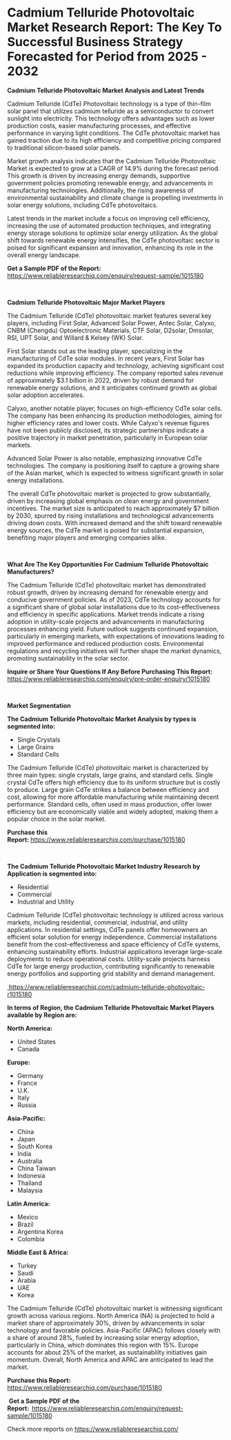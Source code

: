 <p><h1>Cadmium Telluride Photovoltaic Market Research Report: The Key To Successful Business Strategy Forecasted for Period from 2025 - 2032</h1></p><p><strong>Cadmium Telluride Photovoltaic Market Analysis and Latest Trends</strong></p>
<p><p>Cadmium Telluride (CdTe) Photovoltaic technology is a type of thin-film solar panel that utilizes cadmium telluride as a semiconductor to convert sunlight into electricity. This technology offers advantages such as lower production costs, easier manufacturing processes, and effective performance in varying light conditions. The CdTe photovoltaic market has gained traction due to its high efficiency and competitive pricing compared to traditional silicon-based solar panels.</p><p>Market growth analysis indicates that the Cadmium Telluride Photovoltaic Market is expected to grow at a CAGR of 14.9% during the forecast period. This growth is driven by increasing energy demands, supportive government policies promoting renewable energy, and advancements in manufacturing technologies. Additionally, the rising awareness of environmental sustainability and climate change is propelling investments in solar energy solutions, including CdTe photovoltaics.</p><p>Latest trends in the market include a focus on improving cell efficiency, increasing the use of automated production techniques, and integrating energy storage solutions to optimize solar energy utilization. As the global shift towards renewable energy intensifies, the CdTe photovoltaic sector is poised for significant expansion and innovation, enhancing its role in the overall energy landscape.</p></p>
<p><strong>Get a Sample PDF of the Report:&nbsp;</strong> <a href="https://www.reliableresearchiq.com/enquiry/request-sample/1015180?utm_campaign=3136&utm_medium=2&utm_source=Github&utm_content=ia&utm_term=06032025&utm_id=cadmium-telluride-photovoltaic">https://www.reliableresearchiq.com/enquiry/request-sample/1015180</a></p>
<p>&nbsp;</p>
<p><strong>Cadmium Telluride Photovoltaic Major Market Players</strong></p>
<p><p>The Cadmium Telluride (CdTe) photovoltaic market features several key players, including First Solar, Advanced Solar Power, Antec Solar, Calyxo, CNBM (Chengdu) Optoelectronic Materials, CTF Solar, D2solar, Dmsolar, RSI, UPT Solar, and Willard & Kelsey (WK) Solar. </p><p>First Solar stands out as the leading player, specializing in the manufacturing of CdTe solar modules. In recent years, First Solar has expanded its production capacity and technology, achieving significant cost reductions while improving efficiency. The company reported sales revenue of approximately $3.1 billion in 2022, driven by robust demand for renewable energy solutions, and it anticipates continued growth as global solar adoption accelerates.</p><p>Calyxo, another notable player, focuses on high-efficiency CdTe solar cells. The company has been enhancing its production methodologies, aiming for higher efficiency rates and lower costs. While Calyxo's revenue figures have not been publicly disclosed, its strategic partnerships indicate a positive trajectory in market penetration, particularly in European solar markets.</p><p>Advanced Solar Power is also notable, emphasizing innovative CdTe technologies. The company is positioning itself to capture a growing share of the Asian market, which is expected to witness significant growth in solar energy installations. </p><p>The overall CdTe photovoltaic market is projected to grow substantially, driven by increasing global emphasis on clean energy and government incentives. The market size is anticipated to reach approximately $7 billion by 2030, spurred by rising installations and technological advancements driving down costs. With increased demand and the shift toward renewable energy sources, the CdTe market is poised for substantial expansion, benefiting major players and emerging companies alike.</p></p>
<p>&nbsp;</p>
<p><strong>What Are The Key Opportunities For Cadmium Telluride Photovoltaic Manufacturers?</strong></p>
<p><p>The Cadmium Telluride (CdTe) photovoltaic market has demonstrated robust growth, driven by increasing demand for renewable energy and conducive government policies. As of 2023, CdTe technology accounts for a significant share of global solar installations due to its cost-effectiveness and efficiency in specific applications. Market trends indicate a rising adoption in utility-scale projects and advancements in manufacturing processes enhancing yield. Future outlook suggests continued expansion, particularly in emerging markets, with expectations of innovations leading to improved performance and reduced production costs. Environmental regulations and recycling initiatives will further shape the market dynamics, promoting sustainability in the solar sector.</p></p>
<p><strong>Inquire or Share Your Questions If Any Before Purchasing This Report:</strong> <a href="https://www.reliableresearchiq.com/enquiry/pre-order-enquiry/1015180?utm_campaign=3136&utm_medium=2&utm_source=Github&utm_content=ia&utm_term=06032025&utm_id=cadmium-telluride-photovoltaic">https://www.reliableresearchiq.com/enquiry/pre-order-enquiry/1015180</a></p>
<p>&nbsp;</p>
<p><strong>Market Segmentation</strong></p>
<p><strong>The Cadmium Telluride Photovoltaic Market Analysis by types is segmented into:</strong></p>
<p><ul><li>Single Crystals</li><li>Large Grains</li><li>Standard Cells</li></ul></p>
<p><p>The Cadmium Telluride (CdTe) photovoltaic market is characterized by three main types: single crystals, large grains, and standard cells. Single crystal CdTe offers high efficiency due to its uniform structure but is costly to produce. Large grain CdTe strikes a balance between efficiency and cost, allowing for more affordable manufacturing while maintaining decent performance. Standard cells, often used in mass production, offer lower efficiency but are economically viable and widely adopted, making them a popular choice in the solar market.</p></p>
<p><strong>Purchase this Report:&nbsp;</strong><a href="https://www.reliableresearchiq.com/purchase/1015180?utm_campaign=3136&utm_medium=2&utm_source=Github&utm_content=ia&utm_term=06032025&utm_id=cadmium-telluride-photovoltaic">https://www.reliableresearchiq.com/purchase/1015180</a></p>
<p>&nbsp;</p>
<p><strong>The Cadmium Telluride Photovoltaic Market Industry Research by Application is segmented into:</strong></p>
<p><ul><li>Residential</li><li>Commercial</li><li>Industrial and Utility</li></ul></p>
<p><p>Cadmium Telluride (CdTe) photovoltaic technology is utilized across various markets, including residential, commercial, industrial, and utility applications. In residential settings, CdTe panels offer homeowners an efficient solar solution for energy independence. Commercial installations benefit from the cost-effectiveness and space efficiency of CdTe systems, enhancing sustainability efforts. Industrial applications leverage large-scale deployments to reduce operational costs. Utility-scale projects harness CdTe for large energy production, contributing significantly to renewable energy portfolios and supporting grid stability and demand management.</p></p>
<p><a href="https://www.reliableresearchiq.com/cadmium-telluride-photovoltaic-r1015180?utm_campaign=3136&utm_medium=2&utm_source=Github&utm_content=ia&utm_term=06032025&utm_id=cadmium-telluride-photovoltaic">&nbsp;https://www.reliableresearchiq.com/cadmium-telluride-photovoltaic-r1015180</a></p>
<p><strong>In terms of Region, the Cadmium Telluride Photovoltaic Market Players available by Region are:</strong></p>
<p>
    <p> <strong> North America: </strong>
        <ul>
            <li>United States</li>
            <li>Canada</li>
        </ul>
        </p> 
    <p> <strong> Europe: </strong>
        <ul>
            <li>Germany</li>
            <li>France</li>
            <li>U.K.</li>
            <li>Italy</li>
            <li>Russia</li>
        </ul>
        </p> 
    <p> <strong> Asia-Pacific: </strong>
        <ul>
            <li>China</li>
            <li>Japan</li>
            <li>South Korea</li>
            <li>India</li>
            <li>Australia</li>
            <li>China Taiwan</li>
            <li>Indonesia</li>
            <li>Thailand</li>
            <li>Malaysia</li>
        </ul>
        </p> 
    <p> <strong> Latin America: </strong>
        <ul>
            <li>Mexico</li>
            <li>Brazil</li>
            <li>Argentina Korea</li>
            <li>Colombia</li>
        </ul>
        </p> 
    <p> <strong> Middle East & Africa: </strong>
        <ul>
            <li>Turkey</li>
            <li>Saudi</li>
            <li>Arabia</li>
            <li>UAE</li>
            <li>Korea</li>
        </ul>
    </p>
    </p>
<p><p>The Cadmium Telluride (CdTe) photovoltaic market is witnessing significant growth across various regions. North America (NA) is projected to hold a market share of approximately 30%, driven by advancements in solar technology and favorable policies. Asia-Pacific (APAC) follows closely with a share of around 28%, fueled by increasing solar energy adoption, particularly in China, which dominates this region with 15%. Europe accounts for about 25% of the market, as sustainability initiatives gain momentum. Overall, North America and APAC are anticipated to lead the market.</p></p>
<p><strong>Purchase this Report: </strong><a href="https://www.reliableresearchiq.com/purchase/1015180?utm_campaign=3136&utm_medium=2&utm_source=Github&utm_content=ia&utm_term=06032025&utm_id=cadmium-telluride-photovoltaic">https://www.reliableresearchiq.com/purchase/1015180</a></p>
<p>&nbsp;<strong>Get a Sample PDF of the Report:&nbsp;&nbsp;</strong><a href="https://www.reliableresearchiq.com/enquiry/request-sample/1015180?utm_campaign=3136&utm_medium=2&utm_source=Github&utm_content=ia&utm_term=06032025&utm_id=cadmium-telluride-photovoltaic">https://www.reliableresearchiq.com/enquiry/request-sample/1015180</a></p>
<p><strong></strong></p>
<p>Check more reports on <a href="https://www.reliableresearchiq.com/?utm_campaign=3136&utm_medium=2&utm_source=Github&utm_content=ia&utm_term=06032025&utm_id=cadmium-telluride-photovoltaic">https://www.reliableresearchiq.com/</a></p>